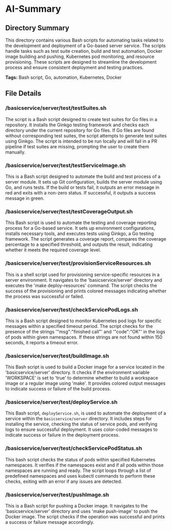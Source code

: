 # AI-Summary
## Directory Summary
This directory contains various Bash scripts for automating tasks related to the development and deployment of a Go-based server service. The scripts handle tasks such as test suite creation, build and test automation, Docker image building and pushing, Kubernetes pod monitoring, and resource provisioning. These scripts are designed to streamline the development process and ensure consistent deployment and testing practices.

**Tags:** Bash script, Go, automation, Kubernetes, Docker

## File Details
    
### /basicservice/server/test/testSuites.sh
The script is a Bash script designed to create test suites for Go files in a repository. It installs the Ginkgo testing framework and checks each directory under the current repository for Go files. If Go files are found without corresponding test suites, the script attempts to generate test suites using Ginkgo. The script is intended to be run locally and will fail in a PR pipeline if test suites are missing, prompting the user to create them manually.

### /basicservice/server/test/testServiceImage.sh
This is a Bash script designed to automate the build and test process of a server module. It sets up Git configuration, builds the server module using Go, and runs tests. If the build or tests fail, it outputs an error message in red and exits with a non-zero status. If successful, it outputs a success message in green.

### /basicservice/server/test/testCoverageOutput.sh
This Bash script is used to automate the testing and coverage reporting process for a Go-based service. It sets up environment configurations, installs necessary tools, and executes tests using Ginkgo, a Go testing framework. The script generates a coverage report, compares the coverage percentage to a specified threshold, and outputs the result, indicating whether it meets the required coverage level.

### /basicservice/server/test/provisionServiceResources.sh
This is a shell script used for provisioning service-specific resources in a server environment. It navigates to the 'basicservice/server' directory and executes the 'make deploy-resources' command. The script checks the success of the provisioning and prints colored messages indicating whether the process was successful or failed.

### /basicservice/server/test/checkServicePodLogs.sh
This is a Bash script designed to monitor Kubernetes pod logs for specific messages within a specified timeout period. The script checks for the presence of the strings '"msg":"finished call"' and '"code":"OK"' in the logs of pods within given namespaces. If these strings are not found within 150 seconds, it reports a timeout error.

### /basicservice/server/test/buildImage.sh
This Bash script is used to build a Docker image for a service located in the 'basicservice/server' directory. It checks if the environment variable 'WORKSPACE' is set to 'true' to determine whether to build a workspace image or a regular image using 'make'. It provides colored output messages to indicate success or failure of the build process.

### /basicservice/server/test/deployService.sh
This Bash script, `deployService.sh`, is used to automate the deployment of a service within the `basicservice/server` directory. It includes steps for installing the service, checking the status of service pods, and verifying logs to ensure successful deployment. It uses color-coded messages to indicate success or failure in the deployment process.

### /basicservice/server/test/checkServicePodStatus.sh
This bash script checks the status of pods within specified Kubernetes namespaces. It verifies if the namespaces exist and if all pods within those namespaces are running and ready. The script loops through a list of predefined namespaces and uses kubectl commands to perform these checks, exiting with an error if any issues are detected.

### /basicservice/server/test/pushImage.sh
This is a Bash script for pushing a Docker image. It navigates to the 'basicservice/server' directory and uses 'make push-image' to push the Docker image. The script checks if the operation was successful and prints a success or failure message accordingly.
